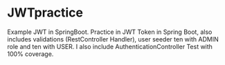 # JWTpractice
Example JWT in SpringBoot.
Practice in JWT Token in Spring Boot, also includes validations (RestController Handler), user seeder ten with ADMIN role and ten with USER. 
I also include AuthenticationController Test with 100% coverage.

